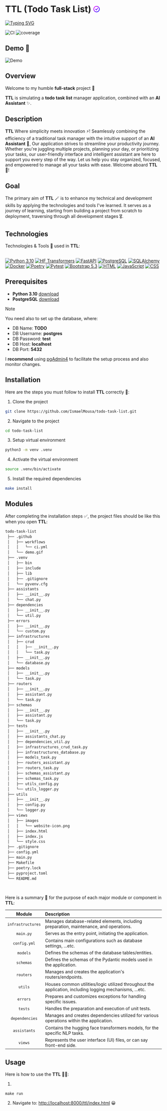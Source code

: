 # TTL (Todo Task List) <a href="#" target="_blank"><img src="./views/images/website-icon.png" alt="TTL" title="TTL" height="20"></a>

[![Typing SVG](https://readme-typing-svg.demolab.com?font=Helvetica&weight=600&size=15&pause=1000&color=F7F7F7&random=false&width=435&lines=What's+your+plan+today%3F+%F0%9F%A4%94)](https://git.io/typing-svg)

![CI](https://img.shields.io/github/actions/workflow/status/IsmaelMousa/todo-task-list/ci.yml?style=flat-square&logo=github&label=CI)
![coverage](https://img.shields.io/codecov/c/github/IsmaelMousa/todo-task-list?style=flat-square)

## Demo 👀

![Demo](.github/demo.gif)

## Overview

Welcome to my humble **full-stack** project 👋

**TTL** is simulating a **todo task list** manager application, combined with an **AI Assistant** ✨.

## Description

**TTL** Where simplicity meets innovation ⚡! Seamlessly combining the efficiency of a traditional task manager with the
intuitive support of an **AI Assistant** 💎, Our application strives to streamline your productivity journey. Whether
you're
juggling multiple projects, planning your day, or prioritizing your tasks, our user-friendly interface and intelligent
assistant are here to support you every step of the way. Let us help you stay organized, focused, and empowered to
manage all your tasks with ease. Welcome aboard **TTL** 🤗!

## Goal

The primary aim of **TTL** 🪄 is to enhance my technical and development skills by applying the technologies and tools
I've
learned. It serves as a journey of learning, starting from building a project from scratch to deployment, traversing
through all development stages 🎖️.

## Technologies

Technologies & Tools 🚀 used in **TTL**:

<br/>
<a href="https://www.python.org" target="_blank"><img src="https://upload.wikimedia.org/wikipedia/commons/thumb/c/c3/Python-logo-notext.svg/800px-Python-logo-notext.svg.png" alt="Python 3.10" title="Python 3.10" height="50"></a>
<a href="https://huggingface.co/docs/transformers/en/index" target="_blank"><img src="https://huggingface.co/datasets/huggingface/brand-assets/resolve/main/hf-logo.png" alt="HF Transformers" title="Transformers" height="50"></a>
<a href="https://fastapi.tiangolo.com" target="_blank"><img src="https://fastapi.tiangolo.com/img/logo-margin/logo-teal.png" alt="FastAPI" title="FastAPI" height="50"></a>
<a href="https://www.postgresql.org" target="_blank"><img src="https://cdn.icon-icons.com/icons2/2415/PNG/512/postgresql_plain_wordmark_logo_icon_146390.png" alt="PostgreSQL" title="PostgreSQL" height="50"></a>
<a href="https://docs.sqlalchemy.org/en/20/" target="_blank"><img src="https://quintagroup.com/cms/python/images/sqlalchemy-logo.png/@@images/eca35254-a2db-47a8-850b-2678f7f8bc09.png" alt="SQLAlchemy" title="SQLAlchemy" height="50"></a>
<a href="https://www.docker.com" target="_blank"><img src="https://logos-world.net/wp-content/uploads/2021/02/Docker-Symbol.png" alt="Docker" title="Docker" height="50"></a>
<a href="https://python-poetry.org" target="_blank"><img src="https://avatars.githubusercontent.com/u/48722593?s=200&v=4" alt="Poetry" title="Poetry" height="50"></a>
<a href="https://docs.pytest.org/en/8.0.x/contents.html" target="_blank"><img src="https://545767148-files.gitbook.io/~/files/v0/b/gitbook-x-prod.appspot.com/o/spaces%2F-MdBdUMSCcMYTyNwZf80%2Fuploads%2Fgit-blob-f08a97a4a9cff017c204a21b66514ee07045dba8%2Fpytest.png?alt=media" alt="Pytest" title="Pytest" height="50"></a>
<a href="https://getbootstrap.com/docs/5.3/getting-started/introduction" target="_blank"><img src="https://getbootstrap.com/docs/5.3/assets/brand/bootstrap-logo.svg" alt="Bootstrap 5.3" title="Bootstrap 5.3" height="50"></a>
<a href="https://developer.mozilla.org/en-US/docs/Web/HTML" target="_blank"><img src="https://www.w3.org/html/logo/downloads/HTML5_Badge_512.png" alt="HTML" title="HTML" height="50"></a>
<a href="https://developer.mozilla.org/en-US/docs/Web/JavaScript" target="_blank"><img src="https://www.vhv.rs/dpng/f/456-4562295_library-of-javascript-icon-graphic-freeuse-png-files.png" alt="JavaScript" title="JavaScript" height="50"></a>
<a href="https://developer.mozilla.org/en-US/docs/Web/CSS" target="_blank"><img src="https://upload.wikimedia.org/wikipedia/commons/thumb/6/62/CSS3_logo.svg/2048px-CSS3_logo.svg.png" alt="CSS" title="CSS" height="50"></a>

## Prerequisites

- **Python 3.10** [download](https://www.python.org/downloads/)
- **PostgreSQL** [download](https://www.python.org/downloads/)

> [!NOTE]
>
> You need also to set up the database, where:
> - DB Name: **TODO**
> - DB Username: **postgres**
> - DB Password: **test**
> - DB Host: **localhost**
> - DB Port: **5432**
>
> I **recommend** using [pgAdmin4](https://www.pgadmin.org/download/) to facilitate the setup process and also monitor
> changes.

## Installation

Here are the steps you must follow to install **TTL** correctly 🎯:

1. Clone the project

```zsh
git clone https://github.com/IsmaelMousa/todo-task-list.git
```

2. Navigate to the project

```zsh
cd todo-task-list
```

3. Setup virtual environment

```zsh
python3 -m venv .venv
```

4. Activate the virtual environment

```zsh
source .venv/bin/activate
```

5. Install the required dependencies

```zsh
make install
```

## Modules

After completing the installation steps ✅, the project files should be like this when you open **TTL**:

```zsh
todo-task-list
 ├── .github
 │   ├── workflows
 │   │   └── ci.yml
 │   └── demo.gif
 ├── .venv 
 │   ├── bin
 │   ├── include
 │   ├── lib
 │   ├── .gitignore
 │   └── pyvenv.cfg
 ├── assistants 
 │   ├── __init__.py
 │   └── chat.py
 ├── dependencies 
 │   ├── __init__.py
 │   └── util.py
 ├── errors
 │   ├── __init__.py
 │   └── custom.py
 ├── infrastructures
 │   ├── crud
 │   │   ├── __init__.py
 │   │   └── task.py
 │   ├── __init__.py 
 │   └── database.py
 ├── models
 │   ├── __init__.py
 │   └── task.py
 ├── routers
 │   ├── __init__.py
 │   ├── assistant.py
 │   └── task.py
 ├── schemas
 │   ├── __init__.py
 │   ├── assistant.py
 │   └── task.py 
 ├── tests
 │   ├── __init__.py
 │   ├── assistants_chat.py
 │   ├── dependencies_util.py
 │   ├── infrastructures_crud_task.py
 │   ├── infrastructures_database.py
 │   ├── models_task.py
 │   ├── routers_assistant.py
 │   ├── routers_task.py
 │   ├── schemas_assistant.py
 │   ├── schemas_task.py
 │   ├── utils_config.py
 │   └── utils_logger.py    
 ├── utils
 │   ├── __init__.py
 │   ├── config.py
 │   └── logger.py
 ├── views
 │   ├── images
 │   │   └── website-icon.png
 │   ├── index.html
 │   ├── index.js
 │   └── style.css     
 ├── .gitignore
 ├── config.yml
 ├── main.py
 ├── Makefile
 ├── poetry.lock
 ├── pyproject.toml
 └── README.md
```

<br/>

Here is a summary 📝 for the purpose of each major module or component in **TTL**:

|      Module       | Description                                                                                              |
|:-----------------:|:---------------------------------------------------------------------------------------------------------|
| `infrastructures` | Manages database-related elements, including preparation, maintenance, and operations.                   |
|     `main.py`     | Serves as the entry point, initiating the application.                                                   |
|   `config.yml`    | Contains main configurations such as database settings, ...etc.                                          |
|     `models`      | Defines the schemas of the database tables/entities.                                                     |
|     `schemas`     | Defines the schemas of the Pydantic models used in the application.                                      |
|     `routers`     | Manages and creates the application's routers/endpoints.                                                 |
|      `utils`      | Houses common utilities/logic utilized throughout the application, including logging mechanisms, ...etc. |
|     `errors`      | Prepares and customizes exceptions for handling specific issues.                                         |
|      `tests`      | Handles the preparation and execution of unit tests.                                                     |
|  `dependencies`   | Manages and creates dependencies utilized for various operations within the application.                 |
|   `assistants`    | Contains the hugging face transformers models, for the specific NLP tasks.                               |
|      `views`      | Represents the user interface (UI) files, or can say front-end side.                                     |

## Usage

Here is how to use the **TTL** 💁‍♂️:

1.

```
make run
```

2. Navigate to: [http://localhost:8000/ttl/index.html](http://localhost:8000/ttl/index.html) 😀
